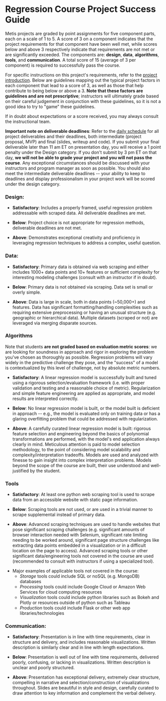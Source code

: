 # Regression Course Project Success Guide

Metis projects are graded by point assignments for five component parts, each on a scale of 1 to 5.
A score of 3 on a component indicates that the project requirements for that component have been well met,
while scores below and above 3 respectively indicate that requirements are not met or are significantly exceeded. 
The components are: **design**, **data**, **algorithms**, **tools**, and **communication**. A total score of 15 (average of 3 per component) is required to successfully pass the course.

For specific instructions on this project's requirements, refer to the [project introduction](./project_intro.md). 
Below are guidelines mapping out the typical project factors in each component that lead to a score of 3, as well as those that help contribute to being below or above a 3. 
**Note that these factors are guidelines and are not prescriptive**; instructors will ultimately grade based on their careful judgement in conjunction with these guidelines, 
so it is not a good idea to try to "game" these guidelines. 

If in doubt about expectations or a score received, you may always consult the instructional team.

**Important note on deliverable deadlines**: Refer to the [daily schedule](../../README.md) for all project deliverables and their deadlines, both intermediate (project proposal, MVP) and final (slides, writeup and code). If you submit your final deliverable later than 11 am ET on presentation day, you will receive a 1 point penalty under the Design category. If you don't submit by 3 pm ET on that day, **we will not be able to grade your project and you will not pass the course**. Any exceptional circumstances should be discussed with your instructors and program manager as soon as possible. You should also meet the intermediate deliverable deadlines  -- your ability to keep to deadlines and display professionalism in your project work will be scored under the design category.

### Design:

*  **Satisfactory**: Includes a properly framed, useful regression problem addressable with scraped data. All deliverable deadlines are met.  

*  **Below**: Project choice is not appropriate for regression methods, deliverable deadlines are not met.
*  **Above**: Demonstrates exceptional creativity and proficiency in leveraging regression techniques to address a complex, useful question. 

### Data:

*  **Satisfactory**: Primary data is obtained via web scraping and either includes 1000+ data points and 10+ features or 
sufficient complexity for interesting modeling challenges (consult with an instructor if in doubt).

*  **Below**: Primary data is not obtained via scraping. Data set is small or overly simple. 
*  **Above**: Data is large in scale, both in data points (~50,000+) and features.
Data has significant formatting/handling complexities
such as requiring extensive preprocessing or having an unusual structure (e.g. geographic or hierarchical data). 
Multiple datasets (scraped or not) are leveraged via merging disparate sources.  
 
### Algorithms

Note that students **are not graded based on evaluation metric scores**: we are looking for soundness in approach and rigor in exploring the problem you've chosen as thoroughly as possible. Regression problems will vary widely in the predictive challenge they pose, and the "success" of a model is contextualized by this level of challenge, not by absolute metric numbers. 

*  **Satisfactory**: A linear regression model is successfully built and tuned using a rigorous selection/evaluation framework (i.e. with proper validation and testing and a reasonable choice of metric). Regularization and simple feature engineering are applied as appropriate, and model results are interpreted correctly. 

*  **Below**: No linear regression model is built, or the model built is deficient in approach -- e.g., the model is evaluated only on training data or has a glaring overfitting problem that could be addressed with regularization.      
*  **Above**: A carefully curated linear regression model is built: rigorous feature selection and engineering beyond the basics of polynomial transformations are performed, with the model's end application always clearly in mind. Meticulous attention is paid to model selection methodology, to the point of considering model scalability and complexity/interpretation tradeoffs. Models are used and analyzed with finesse to gain insight into complex interpretation problems. Models beyond the scope of the course are built, their use understood and well-justified by the student.  

### Tools

*  **Satisfactory**: At least one python web scraping tool is used to scrape data from an accessible website with static page information.

*  **Below**: Scraping tools are not used, or are used in a trivial manner to scrape supplemental instead of primary data.
*  **Above**: Advanced scraping techniques are used to handle websites that pose significant scraping challenges (e.g. significant amounts of browser interaction needed with Selenium, significant rate limiting needing to be worked around, significant page structure challenges like extracting data points embedded in a visualization or in a difficult location on the page to access).
Advanced scraping tools or other significant data/engineering tools not covered in the course are used (recommended to consult with instructors if using a specialized tool).

- Major examples of applicable tools not covered in the course:
  - *Storage* tools could include SQL or noSQL (e.g. MongoDB) databases
  - *Processing* tools could include Google Cloud or Amazon Web Services for cloud computing resources
  - *Visualization* tools could include python libraries such as Bokeh and Plotly or resources outside of python such as Tableau
  - *Production* tools could include Flask or other web app libraries/technologies

### Communication:
 
*  **Satisfactory**: Presentation is in line with time requirements, clear in structure and delivery, and includes reasonable visualizations. 
Written description is similarly clear and in line with length expectations.

*  **Below**: Presentation is well out of line with time requirements, delivered poorly, confusing, or lacking in visualizations. 
Written description is unclear and poorly structured.
*  **Above**: Presentation has exceptional delivery, extremely clear structure, compelling in narrative and selection/construction of visualizations throughout. Slides are beautiful in style and design, carefully curated to draw attention to key information and complement the verbal delivery.  

